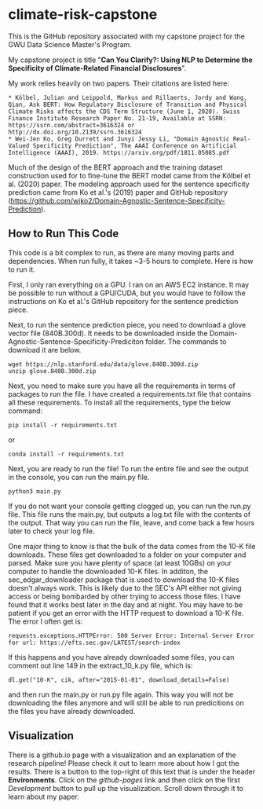 # climate-risk-capstone

This is the GitHub repository associated with my capstone project for the GWU Data Science Master's Program.

My capstone project is title "**Can You Clarify?: Using NLP to Determine the Specificity of Climate-Related Financial Disclosures**".

My work relies heavily on two papers. Their citations are listed here:

    * Kölbel, Julian and Leippold, Markus and Rillaerts, Jordy and Wang, Qian, Ask BERT: How Regulatory Disclosure of Transition and Physical Climate Risks affects the CDS Term Structure (June 1, 2020). Swiss Finance Institute Research Paper No. 21-19, Available at SSRN: https://ssrn.com/abstract=3616324 or http://dx.doi.org/10.2139/ssrn.3616324
    * Wei-Jen Ko, Greg Durrett and Junyi Jessy Li, "Domain Agnostic Real-Valued Specificity Prediction", The AAAI Conference on Artificial Intelligence (AAAI), 2019. https://arxiv.org/pdf/1811.05085.pdf
    
Much of the design of the BERT approach and the training dataset construction used for to fine-tune the BERT model came from the Kölbel et al. (2020) paper.
The modeling approach used for the sentence specificity prediction came from Ko et al.'s (2019) paper and GitHub repository (https://github.com/wjko2/Domain-Agnostic-Sentence-Specificity-Prediction).

## How to Run This Code
This code is a bit complex to run, as there are many moving parts and dependencies. When run fully, it takes ~3-5 hours to complete. Here is how to run it.

First, I only ran everything on a GPU. I ran on an AWS EC2 instance. It may be possible to run without a GPU/CUDA, but you would have to
follow the instructions on Ko et al.'s GitHub repository for the sentence prediction piece.

Next, to run the sentence prediction piece, you need to download a glove vector file (840B.300d). It needs to 
be downloaded inside the Domain-Agnostic-Sentence-Specificity-Prediciton folder. The commands to download it are below.

    wget https://nlp.stanford.edu/data/glove.840B.300d.zip
    unzip glove.840B.300d.zip

Next, you need to make sure you have all the requirements in terms of packages to run the file. I have created a requirements.txt
file that contains all these requirements. To install all the requirements, type the below command:

    pip install -r requirements.txt

or

    conda install -r requirements.txt

Next, you are ready to run the file! To run the entire file and see the output in the console, you can run the main.py file.

    python3 main.py
    
If you do not want your console getting clogged up, you can run the run.py file. This file runs the main.py, but outputs a log.txt
file with the contents of the output. That way you can run the file, leave, and come back a few hours later to check your log file.

One major thing to know is that the bulk of the data comes from the 10-K file downloads. These files get downloaded to a folder on your
computer and parsed. Make sure you have plenty of space (at least 10GBs) on your computer to handle the downloaded 10-K files. In additon,
the sec_edgar_downloader package that is used to download the 10-K files doesn't always work. This is likely due to the SEC's API either
not giving access or being bombarded by other trying to access those files. I have found that it works best later in the day and at night.
You may have to be patient if you get an error with the HTTP request to download a 10-K file. The error I often get is:

    requests.exceptions.HTTPError: 500 Server Error: Internal Server Error for url: https://efts.sec.gov/LATEST/search-index
    
If this happens and you have already downloaded some files, you can comment out line 149 in the extract_10_k.py file, which is:

    dl.get("10-K", cik, after="2015-01-01", download_details=False)
    
and then run the main.py or run.py file again. This way you will not be downloading the files anymore and will still be able
to run predicitions on the files you have already downloaded.

## Visualization

There is a github.io page with a visualization and an explanation of the research pipeline! Please check it out to learn more about
how I got the results. There is a button to the top-right of this text that is under the header **Environments**. Click on the
*github-pages* link and then click on the first *Development* button to pull up the visualization. Scroll down through it to learn about
my paper.